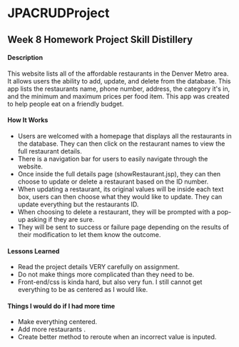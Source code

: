 # JPACRUDProject

## Week 8 Homework Project Skill Distillery

#### Description
This website lists all of the affordable restaurants in the Denver Metro area. It allows users the ability to add, update, and delete from the database. This app lists the restaurants name, phone number, address, the category it's in, and the minimum and maximum prices per food item. This app was created to help people eat on a friendly budget.

#### How It Works
* Users are welcomed with a homepage that displays all the restaurants in the database. They can then click on the restaurant names to view the full restaurant details.
* There is a navigation bar for users to easily navigate through the website.
* Once inside the full details page (showRestaurant.jsp), they can then choose to update or delete a restaurant based on the ID number.
* When updating a restaurant, its original values will be inside each text box, users can then choose what they would like to update. They can update everything but the restaurants ID.
* When choosing to delete a restaurant, they will be prompted with a pop-up asking if they are sure.
* They will be sent to success or failure page depending on the results of their modification to let them know the outcome.

#### Lessons Learned
* Read the project details VERY carefully on assignment.
* Do not make things more complicated than they need to be.
* Front-end/css is kinda hard, but also very fun. I still cannot get everything to be as centered as I would like.

#### Things I would do if I had more time
* Make everything centered.
* Add more restaurants .
* Create better method to reroute when an incorrect value is inputed.
